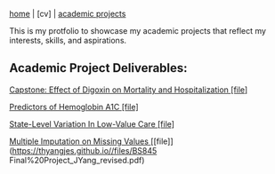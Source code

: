 [home](thyangjes.github.io/) | [cv] | [academic projects](https://thyangjes.github.io//project.html) 

This is my protfolio to showcase my academic projects that reflect my interests, skills, and aspirations. 


## Academic Project Deliverables:

<ins> Capstone: Effect of Digoxin on Mortality and Hospitalization </ins> [[file]](https://thyangjes.github.io//files/.pdf)



<ins> Predictors of Hemoglobin A1C  </ins> [[file]](https://thyangjes.github.io//files/BS805_Course%20Project_JYang.pdf)




<ins> State-Level Variation In Low-Value Care  </ins> [[file]](https://thyangjes.github.io//files/.pdf)




<ins> Multiple Imputation on Missing Values   </ins> [[file]](https://thyangjes.github.io//files/BS845 Final%20Project_JYang_revised.pdf)


